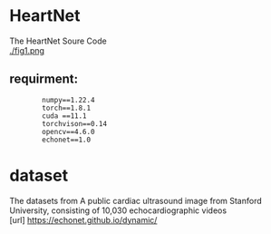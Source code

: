 # HeartNet
The HeartNet Soure Code    
[./fig1.png](https://github.com/Sonliy/HeartNet/blob/main/Fig1.png)
## requirment:  
            numpy==1.22.4  
            torch==1.8.1  
            cuda ==11.1  
            torchvison==0.14  
            opencv==4.6.0  
            echonet==1.0  
            
# dataset

The datasets from A public cardiac ultrasound image from Stanford University, consisting of 10,030 echocardiographic videos  
[url] https://echonet.github.io/dynamic/


            
